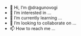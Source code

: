 - 👋 Hi, I’m @dragunovogi
- 👀 I’m interested in ...
- 🌱 I’m currently learning ...
- 💞️ I’m looking to collaborate on ...
- 📫 How to reach me ...

<!---
dragunovogi/dragunovogi is a ✨ special ✨ repository because its `README.md` (this file) appears on your GitHub profile.
You can click the Preview link to take a look at your changes.
--->
